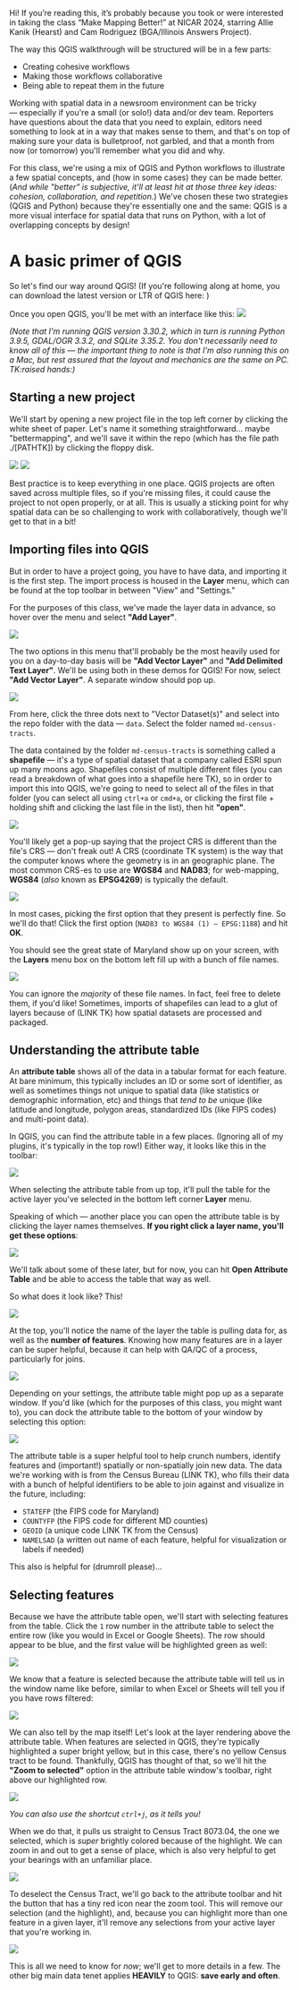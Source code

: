 Hi! If you’re reading this, it’s probably because you took or were interested in taking the class “Make Mapping Better!” at NICAR 2024, starring Allie Kanik (Hearst) and Cam Rodriguez (BGA/Illinois Answers Project). 

The way this QGIS walkthrough will be structured will be in a few parts: 
* Creating cohesive workflows
* Making those workflows collaborative
* Being able to repeat them in the future

Working with spatial data in a newsroom environment can be tricky — especially if you're a small (or solo!) data and/or dev team. Reporters have questions about the data that you need to explain, editors need something to look at in a way that makes sense to them, and that's on top of making sure your data is bulletproof, not garbled, and that a month from now (or tomorrow) you'll remember what you did and why. 

For this class, we're using a mix of QGIS and Python workflows to illustrate a few spatial concepts, and (how in some cases) they can be made better. (*And while "better" is subjective, it'll at least hit at those three key ideas: cohesion, collaboration, and repetition.*) We've chosen these two strategies (QGIS and Python) because they're essentially one and the same: QGIS is a more visual interface for spatial data that runs on Python, with a lot of overlapping concepts by design!

# A basic primer of QGIS


So let's find our way around QGIS! (If you're following along at home, you can download the latest version or LTR of QGIS here: )

Once you open QGIS, you'll be met with an interface like this:
![](./assets/walkthrough/qgis_homescreen.png)

*(Note that I'm running QGIS version 3.30.2, which in turn is running Python 3.9.5, GDAL/OGR 3.3.2, and SQLite 3.35.2. You don't necessarily need to know all of this — the important thing to note is that I'm also running this on a Mac, but rest assured that the layout and mechanics are the same on PC. TK:raised hands:)*

## Starting a new project

We'll start by opening a new project file in the top left corner by clicking the white sheet of paper. Let's name it something straightforward... maybe "bettermapping", and we'll save it within the repo (which has the file path ./[PATHTK]) by clicking the floppy disk.

![](./assets/walkthrough/qgis_newproject.png)
![](./assets/walkthrough/qgis_saveproject.png)

Best practice is to keep everything in one place. QGIS projects are often saved across multiple files, so if you're missing files, it could cause the project to not open properly, or at all. This is usually a sticking point for why spatial data can be so challenging to work with collaboratively, though we'll get to that in a bit!

## Importing files into QGIS

But in order to have a project going, you have to have data, and importing it is the first step. The import process is housed in the **Layer** menu, which can be found at the top toolbar in between "View" and "Settings."

For the purposes of this class, we've made the layer data in advance, so hover over the menu and select **"Add Layer"**. 

![](./assets/walkthrough/qgis_layermenu.png)

The two options in this menu that'll probably be the most heavily used for you on a day-to-day basis will be **"Add Vector Layer"** and **"Add Delimited Text Layer"**. We'll be using both in these demos for QGIS! For now, select **"Add Vector Layer"**. A separate window should pop up.

![](./assets/walkthrough/qgis_datasourcemanager.png)

From here, click the three dots next to "Vector Dataset(s)" and select into the repo folder with the data — `data`. Select the folder named ``md-census-tracts``.

The data contained by the folder `md-census-tracts` is something called a **shapefile** — it's a type of spatial dataset that a company called ESRI spun up many moons ago. Shapefiles consist of multiple different files (you can read a breakdown of what goes into a shapefile here TK), so in order to import this into QGIS, we're going to need to select all of the files in that folder (you can select all using `ctrl+a` or `cmd+a`, or clicking the first file + holding shift and clicking the last file in the list), then hit **"open"**.

![](./assets/walkthrough/qgis_mdcensustracts.png) 

You'll likely get a pop-up saying that the project CRS is different than the file's CRS — don't freak out! A CRS (coordinate TK system) is the way that the computer knows where the geometry is in an geographic plane. The most common CRS-es to use are **WGS84** and **NAD83**; for web-mapping, **WGS84** (*also* known as **EPSG4269**) is typically the default.

![](./assets/walkthrough/qgis_crs.png)

In most cases, picking the first option that they present is perfectly fine. So we'll do that! Click the first option (`NAD83 to WGS84 (1) — EPSG:1188`) and hit **OK**.

You should see the great state of Maryland show up on your screen, with the **Layers** menu box on the bottom left fill up with a bunch of file names.

![](./assets/walkthrough/qgis_marylandtracts.png)

You can ignore the *majority* of these file names. In fact, feel free to delete them, if you'd like! Sometimes, imports of shapefiles can lead to a glut of layers because of (LINK TK) how spatial datasets are processed and packaged.

## Understanding the attribute table
An **attribute table** shows all of the data in a tabular format for each feature. At bare minimum, this typically includes an ID or some sort of identifier, as well as sometimes things not unique to spatial data (like statistics or demographic information, etc) and things that *tend to be* unique (like latitude and longitude, polygon areas, standardized IDs (like FIPS codes) and multi-point data). 

In QGIS, you can find the attribute table in a few places. (Ignoring all of my plugins, it's typically in the top row!) Either way, it looks like this in the toolbar:

![](./assets/walkthrough/qgis_attributetableicon.png)

When selecting the attribute table from up top, it'll pull the table for the active layer you've selected in the bottom left corner **Layer** menu.

Speaking of which — another place you can open the attribute table is by clicking the layer names themselves. **If you right click a layer name, you'll get these options**:

![](./assets/walkthrough/qgis_rightclicklayer.png)

We'll talk about some of these later, but for now, you can hit **Open Attribute Table** and be able to access the table that way as well.

So what does it look like? This!

![](./assets/walkthrough/qgis_layerandattr.png)

At the top, you'll notice the name of the layer the table is pulling data for, as well as the **number of features**. Knowing how many features are in a layer can be super helpful, because it can help with QA/QC of a process, particularly for joins.

![](./assets/walkthrough/qgis_attr_features.png)

Depending on your settings, the attribute table might pop up as a separate window. If you'd like (which for the purposes of this class, you might want to), you can dock the attribute table to the bottom of your window by selecting this option:

![](./assets/walkthrough/qgis_dockattr.png)

The attribute table is a super helpful tool to help crunch numbers, identify features and (important!) spatially or non-spatially join new data. The data we're working with is from the Census Bureau (LINK TK), who fills their data with a bunch of helpful identifiers to be able to join against and visualize in the future, including: 
* `STATEFP` (the FIPS code for Maryland)
* `COUNTYFP` (the FIPS code for different MD counties)
* `GEOID` (a unique code LINK TK from the Census)
* `NAMELSAD` (a written out name of each feature, helpful for visualization or labels if needed)

This also is helpful for (drumroll please)...

## Selecting features
Because we have the attribute table open, we'll start with selecting features from the table. Click the `1` row number in the attribute table to select the entire row (like you would in Excel or Google Sheets). The row should appear to be blue, and the first value will be highlighted green as well:

![](./assets/walkthrough/qgis_highlight.png)

We know that a feature is selected because the attribute table will tell us in the window name like before, similar to when Excel or Sheets will tell you if you have rows filtered:

![](./assets/walkthrough/qgis_attr_featselect.png)

We can also tell by the map itself! Let's look at the layer rendering above the attribute table. When features are selected in QGIS, they're typically highlighted a super bright yellow, but in this case, there's no yellow Census tract to be found. Thankfully, QGIS has thought of that, so we'll hit the **"Zoom to selected"** option in the attribute table window's toolbar, right above our highlighted row.

![](./assets/walkthrough/qgis_zoomtoselected.png)

*You can also use the shortcut `ctrl+j`, as it tells you!*

When we do that, it pulls us straight to Census Tract 8073.04, the one we selected, which is *super* brightly colored because of the highlight. We can zoom in and out to get a sense of place, which is also very helpful to get your bearings with an unfamiliar place. 

![](./assets/walkthrough/qgis_zoomtoselected.png)

To deselect the Census Tract, we'll go back to the attribute toolbar and hit the button that has a tiny red icon near the zoom tool. This will remove our selection (and the highlight), and, because you can highlight more than one feature in a given layer, it'll remove any selections from your active layer that you're working in.

![](./assets/walkthrough/qgis_deselect.png)



This is all we need to know for _now_; we'll get to more details in a few. The other big main data tenet applies **HEAVILY** to QGIS: **save early and often**. 